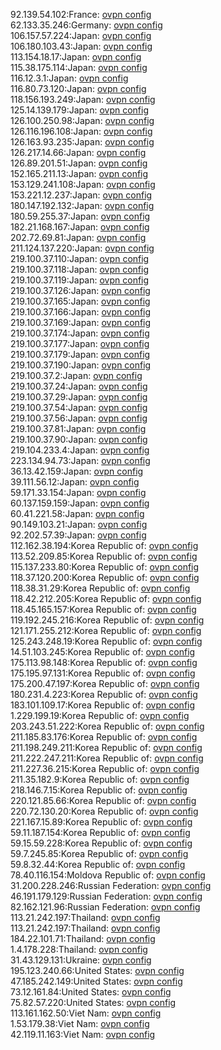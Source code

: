 92.139.54.102:France: [ovpn config](vpn/92_139_54_102.ovpn)  
62.133.35.246:Germany: [ovpn config](vpn/62_133_35_246.ovpn)  
106.157.57.224:Japan: [ovpn config](vpn/106_157_57_224.ovpn)  
106.180.103.43:Japan: [ovpn config](vpn/106_180_103_43.ovpn)  
113.154.18.17:Japan: [ovpn config](vpn/113_154_18_17.ovpn)  
115.38.175.114:Japan: [ovpn config](vpn/115_38_175_114.ovpn)  
116.12.3.1:Japan: [ovpn config](vpn/116_12_3_1.ovpn)  
116.80.73.120:Japan: [ovpn config](vpn/116_80_73_120.ovpn)  
118.156.193.249:Japan: [ovpn config](vpn/118_156_193_249.ovpn)  
125.14.139.179:Japan: [ovpn config](vpn/125_14_139_179.ovpn)  
126.100.250.98:Japan: [ovpn config](vpn/126_100_250_98.ovpn)  
126.116.196.108:Japan: [ovpn config](vpn/126_116_196_108.ovpn)  
126.163.93.235:Japan: [ovpn config](vpn/126_163_93_235.ovpn)  
126.217.14.66:Japan: [ovpn config](vpn/126_217_14_66.ovpn)  
126.89.201.51:Japan: [ovpn config](vpn/126_89_201_51.ovpn)  
152.165.211.13:Japan: [ovpn config](vpn/152_165_211_13.ovpn)  
153.129.241.108:Japan: [ovpn config](vpn/153_129_241_108.ovpn)  
153.221.12.237:Japan: [ovpn config](vpn/153_221_12_237.ovpn)  
180.147.192.132:Japan: [ovpn config](vpn/180_147_192_132.ovpn)  
180.59.255.37:Japan: [ovpn config](vpn/180_59_255_37.ovpn)  
182.21.168.167:Japan: [ovpn config](vpn/182_21_168_167.ovpn)  
202.72.69.81:Japan: [ovpn config](vpn/202_72_69_81.ovpn)  
211.124.137.220:Japan: [ovpn config](vpn/211_124_137_220.ovpn)  
219.100.37.110:Japan: [ovpn config](vpn/219_100_37_110.ovpn)  
219.100.37.118:Japan: [ovpn config](vpn/219_100_37_118.ovpn)  
219.100.37.119:Japan: [ovpn config](vpn/219_100_37_119.ovpn)  
219.100.37.126:Japan: [ovpn config](vpn/219_100_37_126.ovpn)  
219.100.37.165:Japan: [ovpn config](vpn/219_100_37_165.ovpn)  
219.100.37.166:Japan: [ovpn config](vpn/219_100_37_166.ovpn)  
219.100.37.169:Japan: [ovpn config](vpn/219_100_37_169.ovpn)  
219.100.37.174:Japan: [ovpn config](vpn/219_100_37_174.ovpn)  
219.100.37.177:Japan: [ovpn config](vpn/219_100_37_177.ovpn)  
219.100.37.179:Japan: [ovpn config](vpn/219_100_37_179.ovpn)  
219.100.37.190:Japan: [ovpn config](vpn/219_100_37_190.ovpn)  
219.100.37.2:Japan: [ovpn config](vpn/219_100_37_2.ovpn)  
219.100.37.24:Japan: [ovpn config](vpn/219_100_37_24.ovpn)  
219.100.37.29:Japan: [ovpn config](vpn/219_100_37_29.ovpn)  
219.100.37.54:Japan: [ovpn config](vpn/219_100_37_54.ovpn)  
219.100.37.56:Japan: [ovpn config](vpn/219_100_37_56.ovpn)  
219.100.37.81:Japan: [ovpn config](vpn/219_100_37_81.ovpn)  
219.100.37.90:Japan: [ovpn config](vpn/219_100_37_90.ovpn)  
219.104.233.4:Japan: [ovpn config](vpn/219_104_233_4.ovpn)  
223.134.94.73:Japan: [ovpn config](vpn/223_134_94_73.ovpn)  
36.13.42.159:Japan: [ovpn config](vpn/36_13_42_159.ovpn)  
39.111.56.12:Japan: [ovpn config](vpn/39_111_56_12.ovpn)  
59.171.33.154:Japan: [ovpn config](vpn/59_171_33_154.ovpn)  
60.137.159.159:Japan: [ovpn config](vpn/60_137_159_159.ovpn)  
60.41.221.58:Japan: [ovpn config](vpn/60_41_221_58.ovpn)  
90.149.103.21:Japan: [ovpn config](vpn/90_149_103_21.ovpn)  
92.202.57.39:Japan: [ovpn config](vpn/92_202_57_39.ovpn)  
112.162.38.194:Korea Republic of: [ovpn config](vpn/112_162_38_194.ovpn)  
113.52.209.85:Korea Republic of: [ovpn config](vpn/113_52_209_85.ovpn)  
115.137.233.80:Korea Republic of: [ovpn config](vpn/115_137_233_80.ovpn)  
118.37.120.200:Korea Republic of: [ovpn config](vpn/118_37_120_200.ovpn)  
118.38.31.29:Korea Republic of: [ovpn config](vpn/118_38_31_29.ovpn)  
118.42.212.205:Korea Republic of: [ovpn config](vpn/118_42_212_205.ovpn)  
118.45.165.157:Korea Republic of: [ovpn config](vpn/118_45_165_157.ovpn)  
119.192.245.216:Korea Republic of: [ovpn config](vpn/119_192_245_216.ovpn)  
121.171.255.212:Korea Republic of: [ovpn config](vpn/121_171_255_212.ovpn)  
125.243.248.19:Korea Republic of: [ovpn config](vpn/125_243_248_19.ovpn)  
14.51.103.245:Korea Republic of: [ovpn config](vpn/14_51_103_245.ovpn)  
175.113.98.148:Korea Republic of: [ovpn config](vpn/175_113_98_148.ovpn)  
175.195.97.131:Korea Republic of: [ovpn config](vpn/175_195_97_131.ovpn)  
175.200.47.197:Korea Republic of: [ovpn config](vpn/175_200_47_197.ovpn)  
180.231.4.223:Korea Republic of: [ovpn config](vpn/180_231_4_223.ovpn)  
183.101.109.17:Korea Republic of: [ovpn config](vpn/183_101_109_17.ovpn)  
1.229.199.19:Korea Republic of: [ovpn config](vpn/1_229_199_19.ovpn)  
203.243.51.222:Korea Republic of: [ovpn config](vpn/203_243_51_222.ovpn)  
211.185.83.176:Korea Republic of: [ovpn config](vpn/211_185_83_176.ovpn)  
211.198.249.211:Korea Republic of: [ovpn config](vpn/211_198_249_211.ovpn)  
211.222.247.211:Korea Republic of: [ovpn config](vpn/211_222_247_211.ovpn)  
211.227.36.215:Korea Republic of: [ovpn config](vpn/211_227_36_215.ovpn)  
211.35.182.9:Korea Republic of: [ovpn config](vpn/211_35_182_9.ovpn)  
218.146.7.15:Korea Republic of: [ovpn config](vpn/218_146_7_15.ovpn)  
220.121.85.66:Korea Republic of: [ovpn config](vpn/220_121_85_66.ovpn)  
220.72.130.20:Korea Republic of: [ovpn config](vpn/220_72_130_20.ovpn)  
221.167.15.89:Korea Republic of: [ovpn config](vpn/221_167_15_89.ovpn)  
59.11.187.154:Korea Republic of: [ovpn config](vpn/59_11_187_154.ovpn)  
59.15.59.228:Korea Republic of: [ovpn config](vpn/59_15_59_228.ovpn)  
59.7.245.85:Korea Republic of: [ovpn config](vpn/59_7_245_85.ovpn)  
59.8.32.44:Korea Republic of: [ovpn config](vpn/59_8_32_44.ovpn)  
78.40.116.154:Moldova Republic of: [ovpn config](vpn/78_40_116_154.ovpn)  
31.200.228.246:Russian Federation: [ovpn config](vpn/31_200_228_246.ovpn)  
46.191.179.129:Russian Federation: [ovpn config](vpn/46_191_179_129.ovpn)  
82.162.121.96:Russian Federation: [ovpn config](vpn/82_162_121_96.ovpn)  
113.21.242.197:Thailand: [ovpn config](vpn/113_21_242_197.ovpn)  
113.21.242.197:Thailand: [ovpn config](vpn/113_21_242_197.ovpn)  
184.22.101.71:Thailand: [ovpn config](vpn/184_22_101_71.ovpn)  
1.4.178.228:Thailand: [ovpn config](vpn/1_4_178_228.ovpn)  
31.43.129.131:Ukraine: [ovpn config](vpn/31_43_129_131.ovpn)  
195.123.240.66:United States: [ovpn config](vpn/195_123_240_66.ovpn)  
47.185.242.149:United States: [ovpn config](vpn/47_185_242_149.ovpn)  
73.12.161.84:United States: [ovpn config](vpn/73_12_161_84.ovpn)  
75.82.57.220:United States: [ovpn config](vpn/75_82_57_220.ovpn)  
113.161.162.50:Viet Nam: [ovpn config](vpn/113_161_162_50.ovpn)  
1.53.179.38:Viet Nam: [ovpn config](vpn/1_53_179_38.ovpn)  
42.119.11.163:Viet Nam: [ovpn config](vpn/42_119_11_163.ovpn)  
